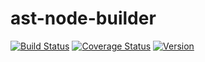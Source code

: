 # ast-node-builder

[![Build Status](https://img.shields.io/endpoint.svg?url=https%3A%2F%2Factions-badge.atrox.dev%2Frajasegar%2Fast-node-builder%2Fbadge&style=flat&label=build)](https://actions-badge.atrox.dev/rajasegar/ast-node-builder/goto)
[![Coverage Status](https://coveralls.io/repos/github/rajasegar/ast-node-builder/badge.svg?branch=master)](https://coveralls.io/github/rajasegar/ast-node-builder?branch=master)
[![Version](https://img.shields.io/npm/v/ast-node-builder.svg)](https://npmjs.org/package/ast-node-builder)


